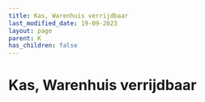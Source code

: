 ```yaml
---
title: Kas, Warenhuis verrijdbaar
last_modified_date: 19-09-2023
layout: page
parent: K
has_children: false
---
```


Kas, Warenhuis verrijdbaar
==========================

